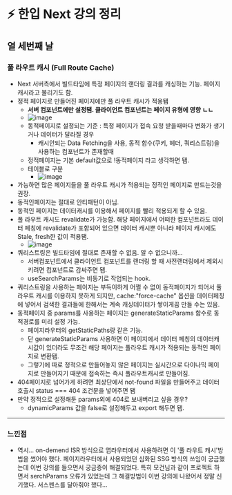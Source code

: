 # ⚡️ 한입 Next 강의 정리

## 열 세번째 날

### 풀 라우트 캐시 (Full Route Cache)
- Next 서버측에서 빌드타임에 특정 페이지의 랜더링 결과를 캐싱하는 기능. 페이지 캐시라고 불리기도 함.
- 정적 페이지로 만들어진 페이지에만 풀 라우트 캐시가 적용됌 
  - **서버 컴포넌트에만 설정됌. 클라이언트 컴포넌트는 페이지 유형에 영향 ㄴㄴ**
  - ![image](https://github.com/user-attachments/assets/bdd88e7d-e521-4b7d-bf59-e4c619b86571)
  - 동적페이지로 설정되는 기준 : 특정 페이지가 접속 요청 받을때마다 변화가 생기거나 데이터가 달라질 경우
    - 캐시안되는 Data Fetching을 사용, 동적 함수(쿠키, 헤더, 쿼리스트링)을 사용하는 컴포넌트가 존재할때
  - 정적페이지는 기본 default값으로 !동적페이지 라고 생각하면 됌.
  - 테이블로 구분
    -  ![image](https://github.com/user-attachments/assets/36e1c1d4-8a63-4bba-86a9-77620368771b)
- 가능하면 많은 페이지들을 풀 라우트 캐시가 적용되는 정적인 페이지로 만드는것을 권장.
- 동적인페이지는 절대로 안티패턴이 아님.
- 동적인 페이지는 데이터캐시를 이용해서 페이지를 빨리 적용되게 할 수 있음.
- 풀 라우트 캐시도 revalidate가 가능함. 해당 페이지에서 어떠한 컴포넌트라도 데이터 페칭에 revalidate가 포함되어 있으면 데이터 캐시뿐 아니라 페이지 캐시에도 Stale, fresh한 값이 적용됌.
  - ![image](https://github.com/user-attachments/assets/cede56fa-2a2d-4844-9ae7-05ac10e39051)
- 쿼리스트링은 빌드타임에 절대로 존재할 수 없음. 알 수 없으니까...
  - 서버컴포넌트에서 클라이언트 컴포넌트를 랜더링 할 때 사전랜더링에서 제외시키려면 <Suspense>컴포넌트로 감싸주면 됌.
  - useSearchParams는 비동기로 작업되는 hook.
- 쿼리스트링을 사용하는 페이지는 부득이하게 어쩔 수 없이 동적페이지가 되어서 풀 라우트 캐시를 이용하지 못하게 되지만, cache:"force-cache" 옵션을 데이터페칭에 넣어서 검색한 결과들에 한해서는 계속 캐싱데이터가 쌓이게끔 만들 수는 있음.
- 동적페이지 중 params를 사용하는 페이지는 generateStaticParams 함수로 동적경로를 미리 설정 가능.
  - 페이지라우터의 getStaticPaths랑 같은 기능. 
  - 단 generateStaticParams 사용하면 이 페이지에서 데이터 페칭의 데이터캐시값이 있더라도 무조건 해당 페이지는 풀라우트 캐시가 적용되는 동적인 페이지로 변환됌.
  - 그렇기에 따로 정적으로 만들어놓지 않은 페이지는 실시간으로 다이나믹 페이지로 만들어지기 때문에 접속하는 즉시 풀라우트캐시로 만들어짐.
- 404페이지로 넘어가게 하려면 최상단에서 not-found 파일을 만들어주고 데이터 호출시 status === 404 조건문을 넣어주면 됌
- 만약 정적으로 설정해둔 params외에 404로 보내버리고 싶을 경우?
  - dynamicParams 값을 false로 설정해두고 export 해두면 됌. 



---
### 느낀점
- 역시... on-demend ISR 방식으로 앱라우터에서 사용하려면 이 '풀 라우트 캐시'방법을 썼어야 했다. 페이지라우터에서 사용되었던 심화된 SSG 방식의 쓰임이 궁금했는데 이번 강의를 들으면서 궁금증이 해결되었다. 특히 모건님과 같이 프로젝트 하면서 serchParams 오류가 있었는데 그 해결방법이 이번 강의에 나왔어서 정말 신기했다. 서스펜스를 달아줘야 했다...
